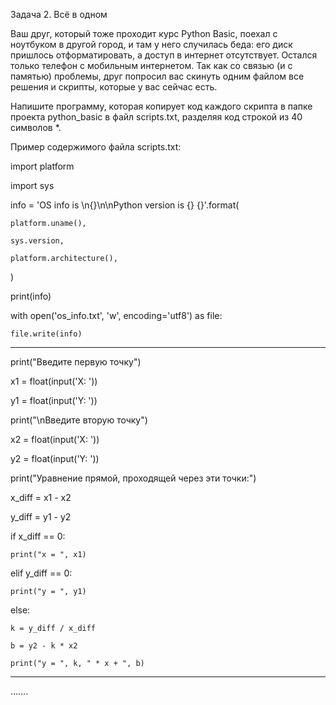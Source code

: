 Задача 2. Всё в одном

Ваш друг, который тоже проходит курс Python Basic, поехал с ноутбуком в другой город, и там у него случилась беда: его диск пришлось отформатировать, а доступ в интернет отсутствует. Остался только телефон с мобильным интернетом. Так как со связью (и с памятью) проблемы, друг попросил вас скинуть одним файлом все решения и скрипты, которые у вас сейчас есть.



Напишите программу, которая копирует код каждого скрипта в папке проекта python_basic в файл scripts.txt, разделяя код строкой из 40 символов *. 



Пример содержимого файла scripts.txt:

import platform

import sys



info = 'OS info is \n{}\n\nPython version is {} {}'.format(

    platform.uname(),

    sys.version,

    platform.architecture(),

)

print(info)



with open('os_info.txt', 'w', encoding='utf8') as file:

    file.write(info)

****************************************

print("Введите первую точку")

x1 = float(input('X: '))

y1 = float(input('Y: '))

print("\nВведите вторую точку")

x2 = float(input('X: '))

y2 = float(input('Y: '))



print("Уравнение прямой, проходящей через эти точки:")

x_diff = x1 - x2

y_diff = y1 - y2

if x_diff == 0:

    print("x = ", x1)

elif y_diff == 0:

    print("y = ", y1)

else:

    k = y_diff / x_diff

    b = y2 - k * x2

    print("y = ", k, " * x + ", b)

****************************************

…….
